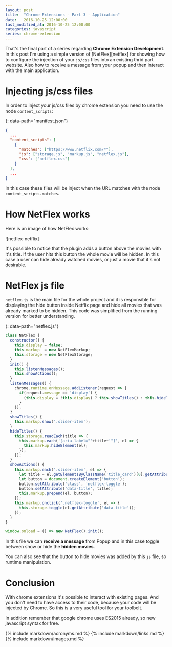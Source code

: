 ```yaml
---
layout: post
title:  "Chrome Extensions - Part 3 - Application"
date:   2016-10-25 12:00:00
last_modified_at: 2016-10-25 12:00:00
categories: javascript
series: chrome-extension
---
```


That's the final part of a series regarding **Chrome Extension Development**. In this post I'm using a simple version of [NetFlex][netflex] for showing how to configure the injection of your `js/css` files into an existing thrid part website. Also how to receive a message from your popup and then interact with the main application.

# Injecting js/css files

In order to inject your js/css files by chrome extension you need to use the node `content_scripts`:

{: data-path="manifest.json"}
```json
{
  ...
  "content_scripts": [
    {
      "matches": ["https://www.netflix.com/*"],
      "js": ["storage.js", "markup.js", "netflex.js"],
      "css": ["netflex.css"]
    }
  ],
  ...
}
```

In this case these files will be inject when the URL matches with the node `content_scripts.matches`.

# How NetFlex works

Here is an image of how NetFlex works:

![netflex-netflix]

It's possible to notice that the plugin adds a button above the movies with it's title. If the user hits this button the whole movie will be hidden. In this case a user can hide already watched movies, or just a movie that it's not desirable.

# NetFlex js file

`netflex.js` is the main file for the whole project and it is responsible for displaying the hide button inside Netflix page and hide all movies that was already marked to be hidden. This code was simplified from the running version for better understanding.

{: data-path="netflex.js"}
```javascript
class NetFlex {
  constructor() {
    this.display = false;
    this.markup  = new NetFlexMarkup;
    this.storage = new NetFlexStorage;
  }
  init() {
    this.listenMessages();
    this.showActions();
  }
  listenMessages() {
    chrome.runtime.onMessage.addListener(request => {
      if(request.message == 'display') {
        (this.display = !this.display) ? this.showTitles() : this.hideTitles();
      }
    });
  }
  showTitles() {
    this.markup.show('.slider-item');
  }
  hideTitles() {
    this.storage.readEach(title => {
      this.markup.each('[aria-label="'+title+'"]', el => {
        this.markup.hideElement(el);
      });
    });
  }
  showActions() {
    this.markup.each('.slider-item', el => {
      let title = el.getElementsByClassName('title_card')[0].getAttribute('aria-label');
      let button = document.createElement('button');
      button.setAttribute('class', 'netflex-toggle');
      button.setAttribute('data-title', title);
      this.markup.prepend(el, button);
    });
    this.markup.onclick('.netflex-toggle', el => {
      this.storage.toggle(el.getAttribute('data-title'));
    });
  }
}

window.onload = () => new NetFlex().init();
```

In this file we can **receive a message** from Popup and in this case toggle between show or hide the **hidden movies**.

You can also see that the button to hide movies was added by this `js` file, so runtime manipulation.

# Conclusion

With chrome extensions it's possible to interact with existing pages. And you don't need to have access to their code, because your code will be injected by Chrome. So this is a very useful tool for your toolbelt.

In addition remember that google chrome uses ES2015 already, so new javascript syntax for free.

{% include markdown/acronyms.md %}
{% include markdown/links.md %}
{% include markdown/images.md %}
